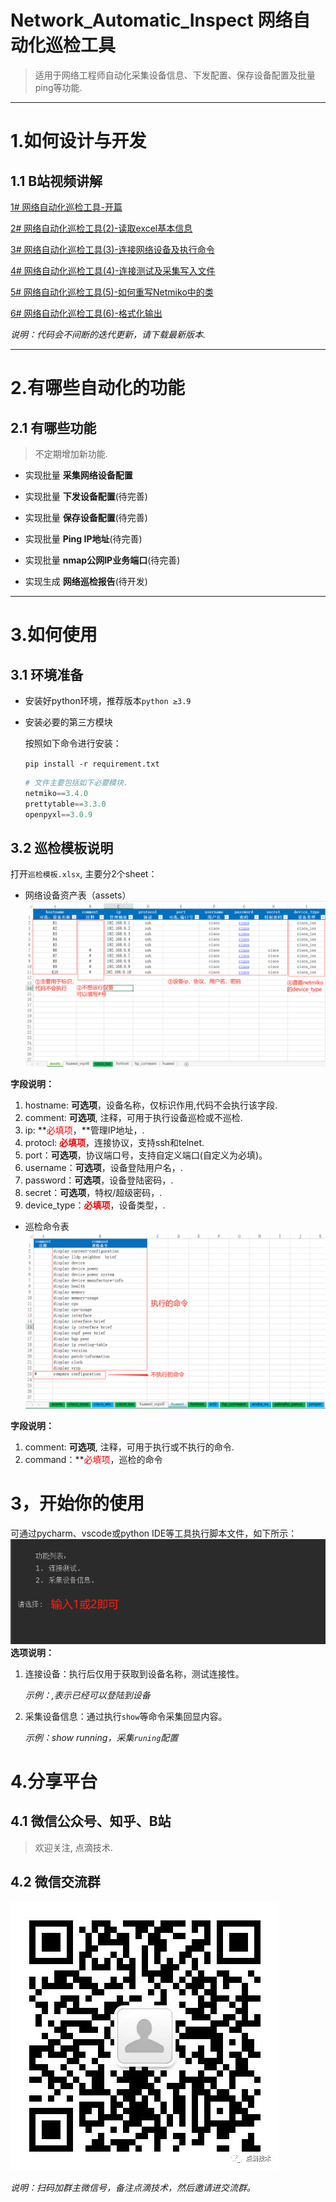 # Network_Automatic_Inspect 网络自动化巡检工具
> 适用于网络工程师自动化采集设备信息、下发配置、保存设备配置及批量ping等功能.

---

# 1.如何设计与开发
## 1.1 B站视频讲解

[1# 网络自动化巡检工具-开篇](https://www.bilibili.com/video/BV1GY411g7e6/)

[2# 网络自动化巡检工具(2)-读取excel基本信息](https://www.bilibili.com/video/BV1G94y1m7XL/)

[3# 网络自动化巡检工具(3)-连接网络设备及执行命令](https://www.bilibili.com/video/BV1V94y1m7wX/)

[4# 网络自动化巡检工具(4)-连接测试及采集写入文件](https://www.bilibili.com/video/BV1VS4y1i7ru/)

[5# 网络自动化巡检工具(5)-如何重写Netmiko中的类](https://www.bilibili.com/video/BV11W4y1k7QW/)

[6# 网络自动化巡检工具(6)-格式化输出](https://www.bilibili.com/video/BV1s94y1R7KE/)

_说明：代码会不间断的迭代更新，请下载最新版本._

---

# 2.有哪些自动化的功能

## 2.1 有哪些功能
> 不定期增加新功能.
 - 实现批量 **采集网络设备配置** 

 - 实现批量 **下发设备配置**(待完善)

 - 实现批量 **保存设备配置**(待完善)
 
 - 实现批量 **Ping IP地址**(待完善)

 - 实现批量 **nmap公网IP业务端口**(待完善)

 - 实现生成 **网络巡检报告**(待开发)


---

# 3.如何使用
## 3.1 环境准备
- 安装好python环境，推荐版本`python ≥3.9`
- 安装必要的第三方模块

    按照如下命令进行安装：
    
    `pip install -r requirement.txt`
    ```python
    # 文件主要包括如下必要模块.
    netmiko==3.4.0
    prettytable==3.3.0
    openpyxl==3.0.9
    ```

## 3.2 巡检模板说明
打开`巡检模板.xlsx`, 主要分2个sheet：
- 网络设备资产表（assets） 
![](image/asset.png)

**字段说明：**
1. hostname: **可选项**，设备名称，仅标识作用,代码不会执行该字段.
2. comment:  **可选项**, 注释，可用于执行设备巡检或不巡检.
3. ip: **<font color='red'>必填项</font>，**管理IP地址，.
4. protocl: **<font color='red'>必填项</font>**，连接协议，支持ssh和telnet.
5. port：**可选项**，协议端口号，支持自定义端口(自定义为必填)。
6. username：**可选项**，设备登陆用户名，.
7. password：**可选项**，设备登陆密码，.
8. secret：**可选项**，特权/超级密码，.
9. device_type：**<font color='red'>必填项</font>**，设备类型，.


- 巡检命令表
![](image/cmd.png)

**字段说明：**
1. comment:  **可选项**, 注释，可用于执行或不执行的命令.
2. command：**<font color='red'>必填项</font>，巡检的命令


# 3，开始你的使用
可通过pycharm、vscode或python IDE等工具执行脚本文件，如下所示：
![](image/run_script_choices.png)
**选项说明：**
1. 连接设备：执行后仅用于获取到设备名称，测试连接性。

   _示例：<cisco-router-01>,表示已经可以登陆到设备_
2. 采集设备信息：通过执行`show`等命令采集回显内容。

   _示例：show running，采集`runing`配置_

# 4.分享平台
## 4.1 微信公众号、知乎、B站
> 欢迎关注, 点滴技术.

## 4.2 微信交流群
![](image/点滴技术-交流群.jpg)

_说明：扫码加群主微信号，备注点滴技术，然后邀请进交流群。_